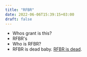 ```yaml
---
title: "RFBR"
date: 2022-06-06T15:39:15+03:00
draft: false
---
```


* Whos grant is this?
* RFBR's
* Who is RFBR?
* RFBR is dead baby. [RFBR is dead](https://www.youtube.com/watch?v=y7Yp2L6c2KM). 

